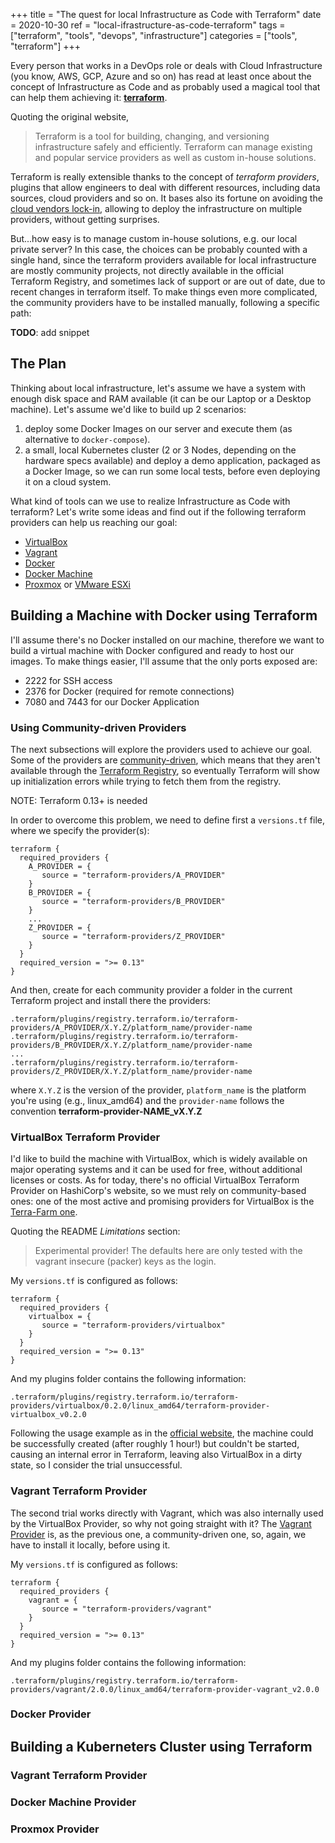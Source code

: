 +++
title = "The quest for local Infrastructure as Code with Terraform"
date = 2020-10-30
ref = "local-ifrastructure-as-code-terraform"
tags = ["terraform", "tools", "devops", "infrastructure"]
categories = ["tools", "terraform"]
+++

Every person that works in a DevOps role or deals with Cloud Infrastructure (you know, AWS, GCP, Azure and so on) has read at least once about the concept of Infrastructure as Code and as probably used a magical tool that can help them achieving it: [**terraform**](https://www.terraform.io/).

Quoting the original website,

> Terraform is a tool for building, changing, and versioning infrastructure safely and efficiently. Terraform can manage existing and popular service providers as well as custom in-house solutions.

Terraform is really extensible thanks to the concept of _terraform providers_, plugins that allow engineers to deal with different resources, including data sources, cloud providers and so on. It bases also its fortune on avoiding the [cloud vendors lock-in](https://www.cloudflare.com/learning/cloud/what-is-vendor-lock-in/), allowing to deploy the infrastructure on multiple providers, without getting surprises.

But...how easy is to manage custom in-house solutions, e.g. our local private server? In this case, the choices can be probably counted with a single hand, since the terraform providers available  for local infrastructure are mostly community projects, not directly available in the official Terraform Registry, and sometimes lack of support or are out of date, due to recent changes in terraform itself.
To make things even more complicated, the community providers have to be installed manually, following a specific path:

**TODO**: add snippet

## The Plan

Thinking about local infrastructure, let's assume we have a system with enough disk space and RAM available (it can be our Laptop or a Desktop machine). 
Let's assume we'd like to build up 2 scenarios:

1. deploy some Docker Images on our server and execute them (as alternative to `docker-compose`).
2. a small, local Kubernetes cluster (2 or 3 Nodes, depending on the hardware specs available) and deploy a demo application, packaged as a Docker Image, so we can run some local tests, before even deploying it on a cloud system.

What kind of tools can we use to realize Infrastructure as Code with terraform? 
Let's write some ideas and find out if the following terraform providers can help us reaching our goal:

* [VirtualBox](https://github.com/terra-farm/terraform-provider-virtualbox)
* [Vagrant](https://github.com/bmatcuk/terraform-provider-vagrant)
* [Docker](https://www.terraform.io/docs/providers/docker/index.html) 
* [Docker Machine](https://github.com/gstruct/terraform-provider-dockermachine)
* [Proxmox](https://github.com/Telmate/terraform-provider-proxmox) or [VMware ESXi](https://github.com/josenk/terraform-provider-esxi)

## Building a Machine with Docker using Terraform

I'll assume there's no Docker installed on our machine, therefore we want to build a virtual machine with Docker configured and ready to host our images. To make things easier, I'll assume that the only ports exposed are:

* 2222 for SSH access
* 2376 for Docker (required for remote connections)
* 7080 and 7443 for our Docker Application

### Using Community-driven Providers

The next subsections will explore the providers used to achieve our goal. Some of the providers are [community-driven](https://www.terraform.io/docs/configuration/providers.html#third-party-plugins), which means that they aren't available through the [Terraform Registry](https://registry.terraform.io), so eventually Terraform will show up initialization errors while trying to fetch them from the registry.

NOTE: Terraform 0.13+ is needed

In order to overcome this problem, we need to define first a `versions.tf` file, where we specify the provider(s):

```
terraform {
  required_providers {
    A_PROVIDER = {
       source = "terraform-providers/A_PROVIDER"
    }
    B_PROVIDER = {
       source = "terraform-providers/B_PROVIDER"
    }
    ...
    Z_PROVIDER = {
       source = "terraform-providers/Z_PROVIDER"
    }
  }
  required_version = ">= 0.13"
}
```

And then, create for each community provider a folder in the current Terraform project and install there the providers:

```
.terraform/plugins/registry.terraform.io/terraform-providers/A_PROVIDER/X.Y.Z/platform_name/provider-name
.terraform/plugins/registry.terraform.io/terraform-providers/B_PROVIDER/X.Y.Z/platform_name/provider-name
...
.terraform/plugins/registry.terraform.io/terraform-providers/Z_PROVIDER/X.Y.Z/platform_name/provider-name
```

where `X.Y.Z` is the version of the provider, `platform_name` is the platform you're using (e.g., linux_amd64) and the `provider-name` follows the convention **terraform-provider-NAME_vX.Y.Z**

### VirtualBox Terraform Provider

I'd like to build the machine with VirtualBox, which is widely available on major operating systems and it can be used for free, without additional licenses or costs. As for today, there's no official VirtualBox Terraform Provider on HashiCorp's website, so we must rely on community-based ones: one of the most active and promising providers for VirtualBox is the [Terra-Farm one](https://github.com/terra-farm/terraform-provider-virtualbox).

Quoting the README _Limitations_ section:

> Experimental provider!
> The defaults here are only tested with the vagrant insecure (packer) keys as the login.

My `versions.tf` is configured as follows:

```
terraform {
  required_providers {
    virtualbox = {
       source = "terraform-providers/virtualbox"
    }
  }
  required_version = ">= 0.13"
}
```

And my plugins folder contains the following information:

```
.terraform/plugins/registry.terraform.io/terraform-providers/virtualbox/0.2.0/linux_amd64/terraform-provider-virtualbox_v0.2.0
```

Following the usage example as in the [official website](https://terra-farm.github.io/provider-virtualbox/reference/resource_vm.html), the machine could be successfully created (after roughly 1 hour!) but couldn't be started, causing an internal error in Terraform, leaving also VirtualBox in a dirty state, so I consider the trial unsuccessful.

### Vagrant Terraform Provider

The second trial works directly with Vagrant, which was also internally used by the VirtualBox Provider, so why not going straight with it? The [Vagrant Provider](https://github.com/bmatcuk/terraform-provider-vagrant) is, as the previous one, a community-driven one, so, again, we have to install it locally, before using it.

My `versions.tf` is configured as follows:

```
terraform {
  required_providers {
    vagrant = {
       source = "terraform-providers/vagrant"
    }
  }
  required_version = ">= 0.13"
}
```

And my plugins folder contains the following information:

```
.terraform/plugins/registry.terraform.io/terraform-providers/vagrant/2.0.0/linux_amd64/terraform-provider-vagrant_v2.0.0
```

### Docker Provider

## Building a Kuberneters Cluster using Terraform

### Vagrant Terraform Provider

### Docker Machine Provider

### Proxmox Provider